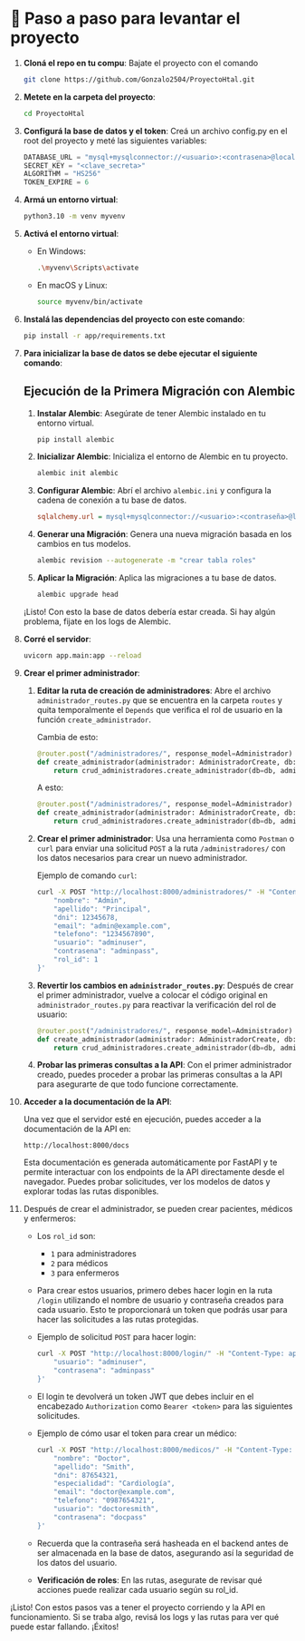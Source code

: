 
# 🚀 Paso a paso para levantar el proyecto

1. **Cloná el repo en tu compu**: Bajate el proyecto con el comando 
    
    ```bash 
    git clone https://github.com/Gonzalo2504/ProyectoHtal.git
    ```

2. **Metete en la carpeta del proyecto**: 

    ```bash 
    cd ProyectoHtal
    ```

3. **Configurá la base de datos y el token**: Creá un archivo config.py en el root del proyecto y meté las siguientes variables:

    ```python
    DATABASE_URL = "mysql+mysqlconnector://<usuario>:<contrasena>@localhost:3306/<base_de_datos>"
    SECRET_KEY = "<clave_secreta>"
    ALGORITHM = "HS256"
    TOKEN_EXPIRE = 6
    ```

4. **Armá un entorno virtual**:

    ```bash
    python3.10 -m venv myvenv
    ```

5. **Activá el entorno virtual**:

    - En Windows:

      ```bash
      .\myvenv\Scripts\activate
      ```

    - En macOS y Linux:

      ```bash
      source myvenv/bin/activate
      ```

6. **Instalá las dependencias del proyecto con este comando**:

    ```bash
    pip install -r app/requirements.txt
    ```

7. **Para inicializar la base de datos se debe ejecutar el siguiente comando**:

    ## Ejecución de la Primera Migración con Alembic

    1. **Instalar Alembic**:
       Asegúrate de tener Alembic instalado en tu entorno virtual.
       ```bash
       pip install alembic
       ```

    2. **Inicializar Alembic**:
       Inicializa el entorno de Alembic en tu proyecto.
       ```bash
       alembic init alembic
       ```

    3. **Configurar Alembic**:
       Abrí el archivo `alembic.ini` y configura la cadena de conexión a tu base de datos.
       ```ini
       sqlalchemy.url = mysql+mysqlconnector://<usuario>:<contraseña>@localhost:3306/<nombre_de_la_base_de_datos>
       ```

    4. **Generar una Migración**:
       Genera una nueva migración basada en los cambios en tus modelos.
       ```bash
       alembic revision --autogenerate -m "crear tabla roles"
       ```

    5. **Aplicar la Migración**:
       Aplica las migraciones a tu base de datos.
       ```bash
       alembic upgrade head
       ```

    ¡Listo! Con esto la base de datos debería estar creada. Si hay algún problema, fijate en los logs de Alembic.

8. **Corré el servidor**:

   ```bash
   uvicorn app.main:app --reload
   ```

9. **Crear el primer administrador**:

   1. **Editar la ruta de creación de administradores**:
      Abre el archivo `administrador_routes.py` que se encuentra en la carpeta `routes` y quita temporalmente el `Depends` que verifica el rol de usuario en la función `create_administrador`. 

      Cambia de esto:
      ```python
      @router.post("/administradores/", response_model=Administrador)
      def create_administrador(administrador: AdministradorCreate, db: Session = Depends(get_db), current_user: Usuario = Depends(get_user_by_role([1]))):
          return crud_administradores.create_administrador(db=db, administrador=administrador)
      ```

      A esto:
      ```python
      @router.post("/administradores/", response_model=Administrador)
      def create_administrador(administrador: AdministradorCreate, db: Session = Depends(get_db)):
          return crud_administradores.create_administrador(db=db, administrador=administrador)
      ```

   2. **Crear el primer administrador**:
      Usa una herramienta como `Postman` o `curl` para enviar una solicitud `POST` a la ruta `/administradores/` con los datos necesarios para crear un nuevo administrador.

      Ejemplo de comando `curl`:
      ```bash
      curl -X POST "http://localhost:8000/administradores/" -H "Content-Type: application/json" -d '{
          "nombre": "Admin",
          "apellido": "Principal",
          "dni": 12345678,
          "email": "admin@example.com",
          "telefono": "1234567890",
          "usuario": "adminuser",
          "contrasena": "adminpass",
          "rol_id": 1
      }'
      ```

   3. **Revertir los cambios en `administrador_routes.py`**:
      Después de crear el primer administrador, vuelve a colocar el código original en `administrador_routes.py` para reactivar la verificación del rol de usuario:

      ```python
      @router.post("/administradores/", response_model=Administrador)
      def create_administrador(administrador: AdministradorCreate, db: Session = Depends(get_db), current_user: Usuario = Depends(get_user_by_role([1]))):
          return crud_administradores.create_administrador(db=db, administrador=administrador)
      ```

   4. **Probar las primeras consultas a la API**:
      Con el primer administrador creado, puedes proceder a probar las primeras consultas a la API para asegurarte de que todo funcione correctamente.

10. **Acceder a la documentación de la API**:

    Una vez que el servidor esté en ejecución, puedes acceder a la documentación de la API en:
    ```
    http://localhost:8000/docs
    ```

    Esta documentación es generada automáticamente por FastAPI y te permite interactuar con los endpoints de la API directamente desde el navegador. Puedes probar solicitudes, ver los modelos de datos y explorar todas las rutas disponibles.

11. Después de crear el administrador, se pueden crear pacientes, médicos y enfermeros:

    - Los `rol_id` son:
      - `1` para administradores
      - `2` para médicos
      - `3` para enfermeros

    - Para crear estos usuarios, primero debes hacer login en la ruta `/login` utilizando el nombre de usuario y contraseña creados para cada usuario. Esto te proporcionará un token que podrás usar para hacer las solicitudes a las rutas protegidas.

    - Ejemplo de solicitud `POST` para hacer login:
      ```bash
      curl -X POST "http://localhost:8000/login/" -H "Content-Type: application/json" -d '{
          "usuario": "adminuser",
          "contrasena": "adminpass"
      }'
      ```

    - El login te devolverá un token JWT que debes incluir en el encabezado `Authorization` como `Bearer <token>` para las siguientes solicitudes.

    - Ejemplo de cómo usar el token para crear un médico:
      ```bash
      curl -X POST "http://localhost:8000/medicos/" -H "Content-Type: application/json" -H "Authorization: Bearer <token>" -d '{
          "nombre": "Doctor",
          "apellido": "Smith",
          "dni": 87654321,
          "especialidad": "Cardiología",
          "email": "doctor@example.com",
          "telefono": "0987654321",
          "usuario": "doctoresmith",
          "contrasena": "docpass"
      }'
      ```

    - Recuerda que la contraseña será hasheada en el backend antes de ser almacenada en la base de datos, asegurando así la seguridad de los datos del usuario.

    - **Verificación de roles**: En las rutas, asegurate de revisar qué acciones puede realizar cada usuario según su rol_id.

¡Listo! Con estos pasos vas a tener el proyecto corriendo y la API en funcionamiento. Si se traba algo, revisá los logs y las rutas para ver qué puede estar fallando. ¡Éxitos!
